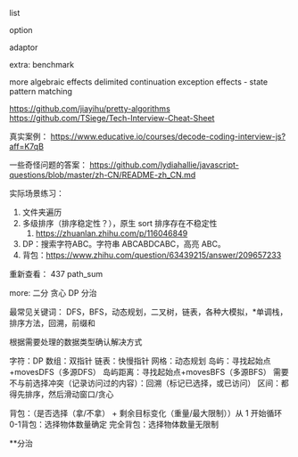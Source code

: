 list

option

adaptor

extra: benchmark

more
algebraic effects
delimited continuation
exception
effects - state
pattern matching

https://github.com/jiayihu/pretty-algorithms
https://github.com/TSiege/Tech-Interview-Cheat-Sheet

真实案例：
https://www.educative.io/courses/decode-coding-interview-js?aff=K7qB

一些奇怪问题的答案：
https://github.com/lydiahallie/javascript-questions/blob/master/zh-CN/README-zh_CN.md


实际场景练习：
1. 文件夹遍历
2. 多级排序（排序稳定性？），原生 sort 排序存在不稳定性
   1. https://zhuanlan.zhihu.com/p/116046849
3. DP：搜索字符ABC。字符串 ABCABDCABC，高亮 ABC。
4. 背包：https://www.zhihu.com/question/63439215/answer/209657233

重新查看：
437 path_sum

more:
二分
贪心
DP
分治

最常见关键词：
DFS，BFS，动态规划，二叉树，链表，各种大模拟，*单调栈，排序方法，回溯，前缀和


根据需要处理的数据类型确认解决方式

字符：DP
数组：双指针
链表：快慢指针
网格：动态规划
   岛屿：寻找起始点+movesDFS（多源DFS）
      岛屿距离：寻找起始点+movesBFS（多源BFS）
   需要不与前选择冲突（记录访问过的内容）：回溯（标记已选择，或已访问）
区间：都得先排序，然后滑动窗口/贪心

背包：（是否选择（拿/不拿） + 剩余目标变化（重量/最大限制））从 1 开始循环
   0-1背包：选择物体数量确定
   完全背包：选择物体数量无限制

**分治